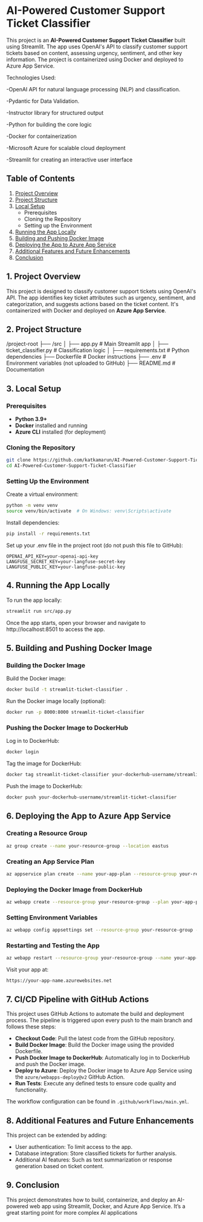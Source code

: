 # AI-Powered Customer Support Ticket Classifier

This project is an **AI-Powered Customer Support Ticket Classifier** built using Streamlit. The app uses OpenAI's API to classify customer support tickets based on content, assessing urgency, sentiment, and other key information. The project is containerized using Docker and deployed to Azure App Service.

Technologies Used:

-OpenAI API for natural language processing (NLP) and classification.

-Pydantic for Data Validation. 

-Instructor library for structured output

-Python for building the core logic

-Docker for containerization

-Microsoft Azure for scalable cloud deployment

-Streamlit for creating an interactive user interface

## Table of Contents

1. [Project Overview](#project-overview)
2. [Project Structure](#project-structure)
3. [Local Setup](#local-setup)
   - Prerequisites
   - Cloning the Repository
   - Setting up the Environment
4. [Running the App Locally](#running-the-app-locally)
5. [Building and Pushing Docker Image](#building-and-pushing-docker-image)
6. [Deploying the App to Azure App Service](#deploying-the-app-to-azure-app-service)
7. [Additional Features and Future Enhancements](#additional-features-and-future-enhancements)
8. [Conclusion](#conclusion)

## 1. Project Overview

This project is designed to classify customer support tickets using OpenAI's API. The app identifies key ticket attributes such as urgency, sentiment, and categorization, and suggests actions based on the ticket content. It's containerized with Docker and deployed on **Azure App Service**.

## 2. Project Structure

/project-root
├── /src
│   ├── app.py                  # Main Streamlit app
│   ├── ticket_classifier.py     # Classification logic
│
├── requirements.txt             # Python dependencies
├── Dockerfile                   # Docker instructions
├── .env                         # Environment variables (not uploaded to GitHub)
├── README.md                    # Documentation

## 3. Local Setup

### Prerequisites
- **Python 3.9+**
- **Docker** installed and running
- **Azure CLI** installed (for deployment)

### Cloning the Repository

```bash
git clone https://github.com/katkamarun/AI-Powered-Customer-Support-Ticket-Classifier.git
cd AI-Powered-Customer-Support-Ticket-Classifier
```

### Setting Up the Environment
Create a virtual environment:

```bash
python -m venv venv
source venv/bin/activate  # On Windows: venv\Scripts\activate
```

Install dependencies:

```bash
pip install -r requirements.txt
```

Set up your .env file in the project root (do not push this file to GitHub):

```
OPENAI_API_KEY=your-openai-api-key
LANGFUSE_SECRET_KEY=your-langfuse-secret-key
LANGFUSE_PUBLIC_KEY=your-langfuse-public-key
```

## 4. Running the App Locally
To run the app locally:

```bash
streamlit run src/app.py
```

Once the app starts, open your browser and navigate to http://localhost:8501 to access the app.

## 5. Building and Pushing Docker Image

### Building the Docker Image
Build the Docker image:

```bash
docker build -t streamlit-ticket-classifier .
```

Run the Docker image locally (optional):

```bash
docker run -p 8000:8000 streamlit-ticket-classifier
```

### Pushing the Docker Image to DockerHub
Log in to DockerHub:

```bash
docker login
```

Tag the image for DockerHub:

```bash
docker tag streamlit-ticket-classifier your-dockerhub-username/streamlit-ticket-classifier
```

Push the image to DockerHub:

```bash
docker push your-dockerhub-username/streamlit-ticket-classifier
```

## 6. Deploying the App to Azure App Service

### Creating a Resource Group
```bash
az group create --name your-resource-group --location eastus
```

### Creating an App Service Plan
```bash
az appservice plan create --name your-app-plan --resource-group your-resource-group --sku B1 --is-linux
```

### Deploying the Docker Image from DockerHub
```bash
az webapp create --resource-group your-resource-group --plan your-app-plan --name your-app-name --deployment-container-image-name your-dockerhub-username/streamlit-ticket-classifier
```

### Setting Environment Variables
```bash
az webapp config appsettings set --resource-group your-resource-group --name your-app-name --settings OPENAI_API_KEY=your-openai-api-key LANGFUSE_SECRET_KEY=your-langfuse-secret-key LANGFUSE_PUBLIC_KEY=your-langfuse-public-key
```

### Restarting and Testing the App
```bash
az webapp restart --resource-group your-resource-group --name your-app-name
```

Visit your app at:

```
https://your-app-name.azurewebsites.net
```

## 7. CI/CD Pipeline with GitHub Actions
This project uses GitHub Actions to automate the build and deployment process. The pipeline is triggered upon every push to the main branch and follows these steps:

- **Checkout Code**: Pull the latest code from the GitHub repository.
- **Build Docker Image**: Build the Docker image using the provided Dockerfile.
- **Push Docker Image to DockerHub**: Automatically log in to DockerHub and push the Docker image.
- **Deploy to Azure**: Deploy the Docker image to Azure App Service using the `azure/webapps-deploy@v2` GitHub Action.
- **Run Tests**: Execute any defined tests to ensure code quality and functionality.

The workflow configuration can be found in `.github/workflows/main.yml`.

## 8. Additional Features and Future Enhancements
This project can be extended by adding:
- User authentication: To limit access to the app.
- Database integration: Store classified tickets for further analysis.
- Additional AI features: Such as text summarization or response generation based on ticket content.

## 9. Conclusion
This project demonstrates how to build, containerize, and deploy an AI-powered web app using Streamlit, Docker, and Azure App Service. It’s a great starting point for more complex AI applications 

